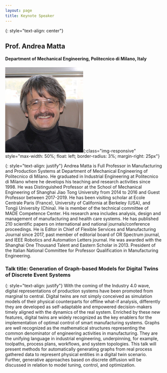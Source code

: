 ```yaml
---
layout: page
title: Keynote Speaker
---
```

{: style="text-align: center"}
## Prof. Andrea Matta
#### Department of Mechanical Engineering, Politecnico di Milano, Italy

![Andrea_Matta](/assets/img/andrea.jpg){:class="img-responsive" style="max-width: 50%; float: left; border-radius: 3%; margin-right: 25px"}

{: style="text-align: justify"}
Andrea Matta is Full Professor in Manufacturing and Production Systems at Department of Mechanical Engineering of Politecnico di Milano. He graduated in Industrial Engineering at Politecnico di Milano where he develops his teaching and research activities since 1998. He was Distinguished Professor at the School of Mechanical Engineering of Shanghai Jiao Tong University from 2014 to 2016 and Guest Professor between 2017-2019. He has been visiting scholar at Ecole Centrale Paris (France), University of California at Berkeley (USA), and Tongji University (China). He is member of the technical committee of MADE Competence Center. His research area includes analysis, design and management of manufacturing and health care systems. He has published 210 scientific papers on international and national journals/conference proceedings. He is Editor in Chief of Flexible Services and Manufacturing Journal since 2017, past member of editorial board of OR Spectrum journal, and IEEE Robotics and Automation Letters journal. He was awarded with the Shanghai One Thousand Talent and Eastern Scholar in 2013. President of the Italian National Committee for Professor Qualification in Manufacturing Engineering.

### Talk title: Generation of Graph-based Models for Digital Twins of Discrete Event Systems

{: style="text-align: justify"}
With the coming of the Industry 4.0 wave, digital representations of production systems have been promoted from marginal to central. Digital twins are not simply conceived as simulation models of their physical counterparts for offline what-if analysis, differently they are developed as self-adaptable and empowered decision-makers timely aligned with the dynamics of the real system. Enriched by these new features, digital twins are widely recognized as the key enablers for the implementation of optimal control of smart manufacturing systems. Graphs are well recognized as the mathematical structures representing the common denominator of engineering activities in manufacturing. They are the unifying language in industrial engineering, underpinning, for example, toolpaths, process plans, workflows, and system topologies. This talk will present methods for automatically generating graphs from real process gathered data to represent physical entities in a digital twin scenario. Further, generative approaches based on discrete diffusion will be discussed in relation to model tuning, control, and optimization.
